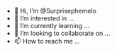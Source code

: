 - 👋 Hi, I’m @Surprisephemelo
- 👀 I’m interested in ...
- 🌱 I’m currently learning ...
- 💞️ I’m looking to collaborate on ...
- 📫 How to reach me ...

<!---
Surprisephemelo/Surprisephemelo is a ✨ special ✨ repository because its `README.md` (this file) appears on your GitHub profile.
You can click the Preview link to take a look at your changes.
--->
